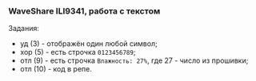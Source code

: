 <h3>WaveShare ILI9341, работа с текстом</h3>

Задания:

- уд (3) -  отображён один любой символ;
- хор (5) - есть строчка `0123456789`;
- отл (9) - есть строчка `Влажность: 27%`, где 27 - число из прошивки;
- отл (10) - код в репе.
